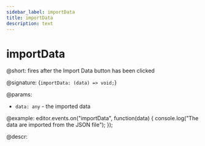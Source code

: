 ```yaml
---
sidebar_label: importData
title: importData
description: text
---
```


# importData

@short: fires after the Import Data button has been clicked

@signature: {`importData: (data) => void;`}

@params:
- `data: any` - the imported data

@example:
editor.events.on("importData", function(data) {
    console.log("The data are imported from the JSON file");
});

@descr: